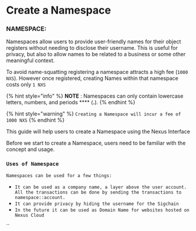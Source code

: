 # Create a Namespace

### NAMESPACE:

Namespaces allow users to provide user-friendly names for their object registers without needing to disclose their username. This is useful for privacy, but also to allow names to be related to a business or some other meaningful context.&#x20;

To avoid name-squatting registering a namespace attracts a high fee (`1000 NXS`). However once registered, creating Names within that namespace costs only `1 NXS`

{% hint style="info" %}
**NOTE** : Namespaces can only contain lowercase letters, numbers, and periods **** (**.**).
{% endhint %}

{% hint style="warning" %}
`Creating a Namespace will incur a fee of 1000 NXS`
{% endhint %}



This guide will help users to create a Namespace using the Nexus Interface

Before we start to create a Namespace, users need to be familiar with the concept and usage.

### `Uses of Namespace`

`Namespaces can be used for a few things:`

* `It can be used as a company name, a layer above the user account. All the transactions can be done by sending the transactions to namespace::account.`
* `It can provide privacy by hiding the username for the Sigchain`
* `In the future it can be used as Domain Name for websites hosted on Nexus Cloud`

``
